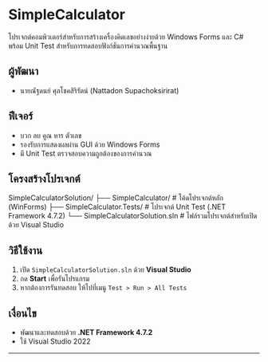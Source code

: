 # SimpleCalculator

โปรเจกต์คอมพิวเตอร์สำหรับการสร้างเครื่องคิดเลขอย่างง่ายด้วย Windows Forms และ C#  
พร้อม Unit Test สำหรับการทดสอบฟังก์ชันการคำนวณพื้นฐาน

## ผู้พัฒนา
- นายณัฐดนย์ ศุภโชคสิริรัตน์ (Nattadon Supachoksirirat)

## ฟีเจอร์
- บวก ลบ คูณ หาร ตัวเลข
- รองรับการแสดงผลผ่าน GUI ด้วย Windows Forms
- มี Unit Test ตรวจสอบความถูกต้องของการคำนวณ

## โครงสร้างโปรเจกต์
SimpleCalculatorSolution/
├── SimpleCalculator/ # โค้ดโปรเจกต์หลัก (WinForms)
├── SimpleCalculator.Tests/ # โปรเจกต์ Unit Test (.NET Framework 4.7.2)
└── SimpleCalculatorSolution.sln # ไฟล์รวมโปรเจกต์สำหรับเปิดด้วย Visual Studio

## วิธีใช้งาน
1. เปิด `SimpleCalculatorSolution.sln` ด้วย **Visual Studio**
2. กด **Start** เพื่อรันโปรแกรม
3. หากต้องการรันทดสอบ ให้ไปที่เมนู `Test > Run > All Tests`

## เงื่อนไข
- พัฒนาและทดสอบด้วย **.NET Framework 4.7.2**
- ใช้ Visual Studio 2022

---


